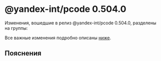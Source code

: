 # @yandex-int/pcode 0.504.0

<!-- ЧЕЛОВЕЧЕСКОЕ ВСТУПЛЕНИЕ -->

Изменения, вошедшие в релиз @yandex-int/pcode 0.504.0, разделены на группы:

Все важные изменения подробно описаны [ниже](#Пояснения).

## Пояснения

